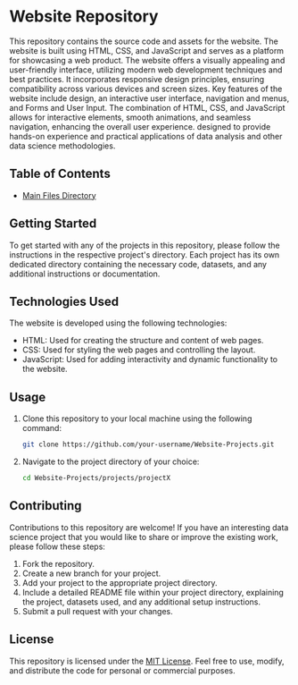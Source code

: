 # Website Repository
This repository contains the source code and assets for the website. The website is built using HTML, CSS, and JavaScript and serves as a platform for showcasing a web product.
The website offers a visually appealing and user-friendly interface, utilizing modern web development techniques and best practices. It incorporates responsive design principles, ensuring compatibility across various devices and screen sizes.
Key features of the website include design, an interactive user interface, navigation and menus, and Forms and User Input. The combination of HTML, CSS, and JavaScript allows for interactive elements, smooth animations, and seamless navigation, enhancing the overall user experience. designed to provide hands-on experience and practical applications of data analysis and other data science methodologies.


## Table of Contents

- [Main Files Directory](https://github.com/thabangrapotu/my-profile-website/tree/main/theme/assets)

## Getting Started

To get started with any of the projects in this repository, please follow the instructions in the respective project's directory. Each project has its own dedicated directory containing the necessary code, datasets, and any additional instructions or documentation.

## Technologies Used

The website is developed using the following technologies:

- HTML: Used for creating the structure and content of web pages.
- CSS: Used for styling the web pages and controlling the layout.
- JavaScript: Used for adding interactivity and dynamic functionality to the website.
  
## Usage
1. Clone this repository to your local machine using the following command:

   ```bash
   git clone https://github.com/your-username/Website-Projects.git

 2. Navigate to the project directory of your choice:
    ```bash
    cd Website-Projects/projects/projectX    

## Contributing
Contributions to this repository are welcome! If you have an interesting data science project that you would like to share or improve the  existing work, please follow these steps:

1. Fork the repository.
2. Create a new branch for your project.
3. Add your project to the appropriate project directory.
4. Include a detailed README file within your project directory, explaining the project, datasets used, and any additional setup instructions.
5. Submit a pull request with your changes.

## License
This repository is licensed under the [MIT License](https://github.com/thabangrapotu/Website/blob/main/LICENSE). Feel free to use, modify, and distribute the code for personal or commercial purposes.
